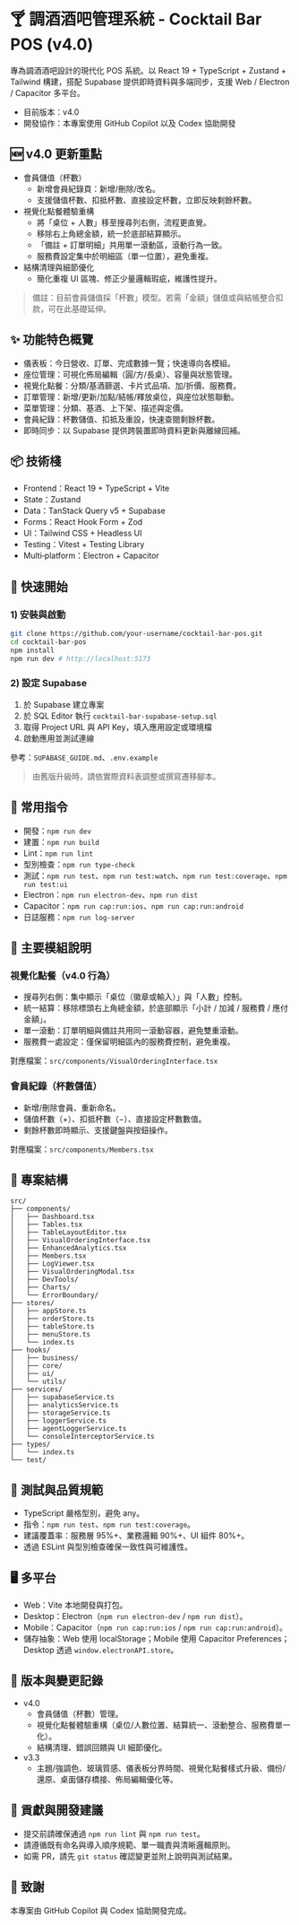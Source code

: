 # 🍸 調酒酒吧管理系統 - Cocktail Bar POS (v4.0)

專為調酒酒吧設計的現代化 POS 系統。以 React 19 + TypeScript + Zustand + Tailwind 構建，搭配 Supabase 提供即時資料與多端同步，支援 Web / Electron / Capacitor 多平台。

- 目前版本：v4.0
- 開發協作：本專案使用 GitHub Copilot 以及 Codex 協助開發

## 🆕 v4.0 更新重點

- 會員儲值（杯數）
  - 新增會員紀錄頁：新增/刪除/改名。
  - 支援儲值杯數、扣抵杯數、直接設定杯數，立即反映剩餘杯數。
- 視覺化點餐體驗重構
  - 將「桌位 + 人數」移至搜尋列右側，流程更直覺。
  - 移除右上角總金額，統一於底部結算顯示。
  - 「備註 + 訂單明細」共用單一滾動區，滾動行為一致。
  - 服務費設定集中於明細區（單一位置），避免重複。
- 結構清理與細節優化
  - 簡化重複 UI 區塊、修正少量邏輯瑕疵，維護性提升。

> 備註：目前會員儲值採「杯數」模型。若需「金額」儲值或與結帳整合扣款，可在此基礎延伸。

## ✨ 功能特色概覽

- 儀表板：今日營收、訂單、完成數據一覽；快速導向各模組。
- 座位管理：可視化佈局編輯（圓/方/長桌）、容量與狀態管理。
- 視覺化點餐：分類/基酒篩選、卡片式品項、加/折價、服務費。
- 訂單管理：新增/更新/加點/結帳/釋放桌位，與座位狀態聯動。
- 菜單管理：分類、基酒、上下架、描述與定價。
- 會員紀錄：杯數儲值、扣抵及重設，快速查閱剩餘杯數。
- 即時同步：以 Supabase 提供跨裝置即時資料更新與離線回補。

## 📦 技術棧

- Frontend：React 19 + TypeScript + Vite
- State：Zustand
- Data：TanStack Query v5 + Supabase
- Forms：React Hook Form + Zod
- UI：Tailwind CSS + Headless UI
- Testing：Vitest + Testing Library
- Multi‑platform：Electron + Capacitor

## 🚀 快速開始

### 1) 安裝與啟動

```bash
git clone https://github.com/your-username/cocktail-bar-pos.git
cd cocktail-bar-pos
npm install
npm run dev # http://localhost:5173
```

### 2) 設定 Supabase

1. 於 Supabase 建立專案
2. 於 SQL Editor 執行 `cocktail-bar-supabase-setup.sql`
3. 取得 Project URL 與 API Key，填入應用設定或環境檔
4. 啟動應用並測試連線

參考：`SUPABASE_GUIDE.md`、`.env.example`

> 由舊版升級時，請依實際資料表調整或撰寫遷移腳本。

## 🔧 常用指令

- 開發：`npm run dev`
- 建置：`npm run build`
- Lint：`npm run lint`
- 型別檢查：`npm run type-check`
- 測試：`npm run test`、`npm run test:watch`、`npm run test:coverage`、`npm run test:ui`
- Electron：`npm run electron-dev`、`npm run dist`
- Capacitor：`npm run cap:run:ios`、`npm run cap:run:android`
- 日誌服務：`npm run log-server`

## 🧭 主要模組說明

### 視覺化點餐（v4.0 行為）

- 搜尋列右側：集中顯示「桌位（徽章或輸入）」與「人數」控制。
- 統一結算：移除標頭右上角總金額，於底部顯示「小計 / 加減 / 服務費 / 應付金額」。
- 單一滾動：訂單明細與備註共用同一滾動容器，避免雙重滾動。
- 服務費一處設定：僅保留明細區內的服務費控制，避免重複。

對應檔案：`src/components/VisualOrderingInterface.tsx`

### 會員紀錄（杯數儲值）

- 新增/刪除會員、重新命名。
- 儲值杯數（+）、扣抵杯數（−）、直接設定杯數數值。
- 剩餘杯數即時顯示、支援鍵盤與按鈕操作。

對應檔案：`src/components/Members.tsx`

## 📁 專案結構

```
src/
├── components/
│   ├── Dashboard.tsx
│   ├── Tables.tsx
│   ├── TableLayoutEditor.tsx
│   ├── VisualOrderingInterface.tsx
│   ├── EnhancedAnalytics.tsx
│   ├── Members.tsx
│   ├── LogViewer.tsx
│   ├── VisualOrderingModal.tsx
│   ├── DevTools/
│   ├── Charts/
│   └── ErrorBoundary/
├── stores/
│   ├── appStore.ts
│   ├── orderStore.ts
│   ├── tableStore.ts
│   ├── menuStore.ts
│   └── index.ts
├── hooks/
│   ├── business/
│   ├── core/
│   ├── ui/
│   └── utils/
├── services/
│   ├── supabaseService.ts
│   ├── analyticsService.ts
│   ├── storageService.ts
│   ├── loggerService.ts
│   ├── agentLoggerService.ts
│   └── consoleInterceptorService.ts
├── types/
│   └── index.ts
└── test/
```

## 🧪 測試與品質規範

- TypeScript 嚴格型別，避免 any。
- 指令：`npm run test`、`npm run test:coverage`。
- 建議覆蓋率：服務層 95%+、業務邏輯 90%+、UI 組件 80%+。
- 透過 ESLint 與型別檢查確保一致性與可維護性。

## 🖥️ 多平台

- Web：Vite 本地開發與打包。
- Desktop：Electron（`npm run electron-dev` / `npm run dist`）。
- Mobile：Capacitor（`npm run cap:run:ios` / `npm run cap:run:android`）。
- 儲存抽象：Web 使用 localStorage；Mobile 使用 Capacitor Preferences；Desktop 透過 `window.electronAPI.store`。

## 🔄 版本與變更記錄

- v4.0
  - 會員儲值（杯數）管理。
  - 視覺化點餐體驗重構（桌位/人數位置、結算統一、滾動整合、服務費單一化）。
  - 結構清理、錯誤回饋與 UI 細節優化。
- v3.3
  - 主題/強調色、玻璃質感、儀表板分界時間、視覺化點餐樣式升級、備份/還原、桌面儲存橋接、佈局編輯優化等。

## 🤝 貢獻與開發建議

- 提交前請確保通過 `npm run lint` 與 `npm run test`。
- 請遵循既有命名與導入順序規範、單一職責與清晰邏輯原則。
- 如需 PR，請先 `git status` 確認變更並附上說明與測試結果。

## 🙏 致謝

本專案由 GitHub Copilot 與 Codex 協助開發完成。
